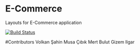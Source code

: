 # E-Commerce

Layouts for E-Commerce application

[![Build Status](https://travis-ci.org/metalcoder/E-Commerce.svg?branch=master)](https://travis-ci.org/metalcoder/E-Commerce)

#Contributors
Volkan Şahin
Musa Çıbık
Mert Bulut
Gizem Ilgar
